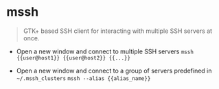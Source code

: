 # mssh
> GTK+ based SSH client for interacting with multiple SSH servers at once.

- Open a new window and connect to multiple SSH servers
`mssh {{user@host1}} {{user@host2}} {{...}}`

- Open a new window and connect to a group of servers predefined in `~/.mssh_clusters`
`mssh --alias {{alias_name}}`
